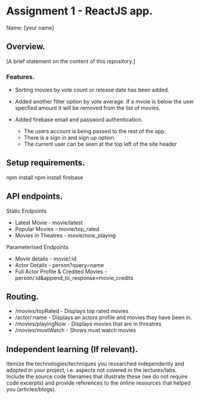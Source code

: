 # Assignment 1 - ReactJS app.

Name: [your name]

## Overview.

[A brief statement on the content of this repository.]

### Features.
+ Sorting movies by vote count or release date has been added.

+ Added another filter option by vote average. If a mvoie is below the user 
  specfied amount it will be removed from the list of movies.

+ Added firebase email and password authentication. 
  - The users account is being passed to the rest of the app.
  - There is a sign in and sign up option. 
  - The current user can be seen at the top left of the site header


## Setup requirements.
npm install
npm install firebase

## API endpoints.
Static Endpoints
+ Latest Movie - movie/latest
+ Popular Movies - movie/top_rated
+ Movies in Theatres - movie/now_playing

Parameterised Endpoints
+ Movie details - movie/:id
+ Actor Details - person?query=name
+ Full Actor Profile & Credited Movies - person/:id&append_to_response=movie_credits

## Routing.
+ /movies/topRated - Displays top rated movies
+ /actor/:name - Displays an actors profile and movies they have been in.
+ /movies/playingNow - Displays movies that are in threatres
+ /movies/mustWatch - Shows must watch movies

## Independent learning (If relevant).

Itemize the technologies/techniques you researched independently and adopted in your project, 
i.e. aspects not covered in the lectures/labs. Include the source code filenames that illustrate these 
(we do not require code excerpts) and provide references to the online resources that helped you (articles/blogs).
